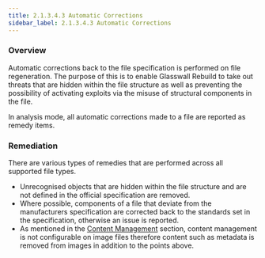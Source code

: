 ```yaml
---
title: 2.1.3.4.3 Automatic Corrections
sidebar_label: 2.1.3.4.3 Automatic Corrections
---
```


### Overview
Automatic corrections back to the file specification is performed on file regeneration. The purpose of this is to enable Glasswall Rebuild to take out threats that are hidden within the file structure as well as preventing the possibility of activating exploits via the misuse of structural components in the file.

In analysis mode, all automatic corrections made to a file are reported as remedy items.

### Remediation
There are various types of remedies that are performed across all supported file types.

- Unrecognised objects that are hidden within the file structure and are not defined in the official specification are removed.
- Where possible, components of a file that deviate from the manufacturers specification are corrected back to the standards set in the specification, otherwise an issue is reported.
- As mentioned in the [Content Management](2_1_3_4_4_2-configManamentPolicies.md) section, content management is not configurable on image files therefore content such as metadata is removed from images in addition to the points above.